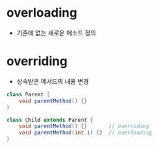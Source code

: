 # overloading
- 기존에 없는 새로운 메소드 정의

# overriding
- 상속받은 메서드의 내용 변경

```java
class Parent {
    void parentMethod() {}
}

class Child extends Parent {
    void parentMethod() {}       // overriding
    void parentMethod(int i) {}  // overloading
}
```